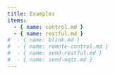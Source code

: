 ```yaml
---
title: Examples
items:
  - { name: control.md }
  - { name: restful.md }
#  - { name: blink.md }
#  - { name: remote-control.md }
#  - { name: send-restful.md }
#  - { name: send-mqtt.md }
---
```

